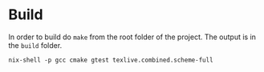 # Build

In order to build do `make` from the root folder of the project. The output is in the `build` folder.

`nix-shell -p gcc cmake gtest texlive.combined.scheme-full`


